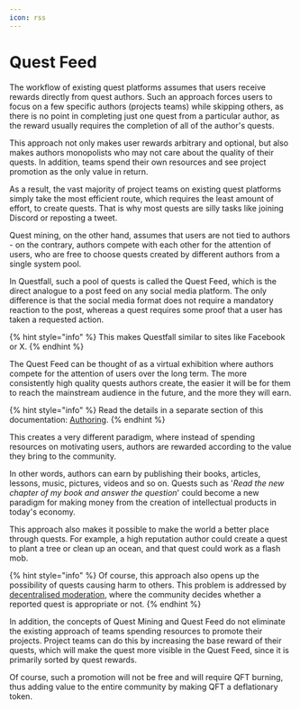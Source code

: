 ```yaml
---
icon: rss
---
```


# Quest Feed

The workflow of existing quest platforms assumes that users receive rewards directly from quest authors. Such an approach forces users to focus on a few specific authors (projects teams) while skipping others, as there is no point in completing just one quest from a particular author, as the reward usually requires the completion of all of the author's quests.

This approach not only makes user rewards arbitrary and optional, but also makes authors monopolists who may not care about the quality of their quests. In addition, teams spend their own resources and see project promotion as the only value in return.

As a result, the vast majority of project teams on existing quest platforms simply take the most efficient route, which requires the least amount of effort, to create quests. That is why most quests are silly tasks like joining Discord or reposting a tweet.

Quest mining, on the other hand, assumes that users are not tied to authors - on the contrary, authors compete with each other for the attention of users, who are free to choose quests created by different authors from a single system pool.

In Questfall, such a pool of quests is called the Quest Feed, which is the direct analogue to a post feed on any social media platform. The only difference is that the social media format does not require a mandatory reaction to the post, whereas a quest requires some proof that a user has taken a requested action.

{% hint style="info" %}
This makes Questfall similar to sites like Facebook or X.
{% endhint %}

The Quest Feed can be thought of as a virtual exhibition where authors compete for the attention of users over the long term. The more consistently high quality quests authors create, the easier it will be for them to reach the mainstream audience in the future, and the more they will earn.

{% hint style="info" %}
Read the details in a separate section of this documentation: [Authoring](broken-reference).
{% endhint %}

This creates a very different paradigm, where instead of spending resources on motivating users, authors are rewarded according to the value they bring to the community.

In other words, authors can earn by publishing their books, articles, lessons, music, pictures, videos and so on. Quests such as '_Read the new chapter of my book and answer the question_' could become a new paradigm for making money from the creation of intellectual products in today's economy.

This approach also makes it possible to make the world a better place through quests. For example, a high reputation author could create a quest to plant a tree or clean up an ocean, and that quest could work as a flash mob.

{% hint style="info" %}
Of course, this approach also opens up the possibility of quests causing harm to others. This problem is addressed by [decentralised moderation](../moderating/majority-wins.md), where the community decides whether a reported quest is appropriate or not.
{% endhint %}

In addition, the concepts of Quest Mining and Quest Feed do not eliminate the existing approach of teams spending resources to promote their projects. Project teams can do this by increasing the base reward of their quests, which will make the quest more visible in the Quest Feed, since it is primarily sorted by quest rewards.&#x20;

Of course, such a promotion will not be free and will require QFT burning, thus adding value to the entire community by making QFT a deflationary token.

